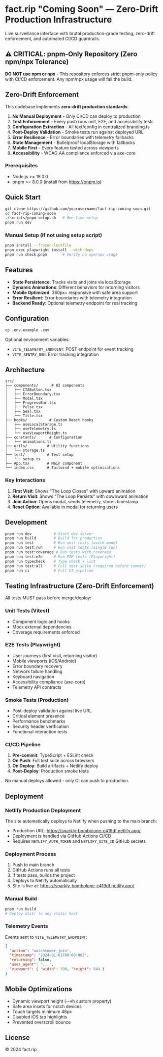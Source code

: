 # fact.rip "Coming Soon" — Zero-Drift Production Infrastructure

Live surveillance interface with brutal production-grade testing, zero-drift enforcement, and automated CI/CD guardrails.

## ⚠️ CRITICAL: pnpm-Only Repository (Zero npm/npx Tolerance)

**DO NOT use npm or npx** - This repository enforces strict pnpm-only policy with CI/CD enforcement. Any npm/npx usage will fail the build.

## Zero-Drift Enforcement

This codebase implements **zero-drift production standards**:

1. **No Manual Deployment** - Only CI/CD can deploy to production
2. **Test Enforcement** - Every push runs unit, E2E, and accessibility tests
3. **Configuration Extraction** - All text/config in centralized branding.ts
4. **Post-Deploy Validation** - Smoke tests run against deployed URL
5. **Error Resilience** - Error boundaries with telemetry fallbacks
6. **State Management** - Bulletproof localStorage with fallbacks
7. **Mobile First** - Every feature tested across viewports
8. **Accessibility** - WCAG AA compliance enforced via axe-core

### Prerequisites
- Node.js >= 18.0.0
- pnpm >= 8.0.0 (install from https://pnpm.io)

## Quick Start

```bash
git clone https://github.com/yourusername/fact-rip-coming-soon.git
cd fact-rip-coming-soon
./scripts/pnpm-setup.sh   # One-time setup
pnpm run dev
```

### Manual Setup (if not using setup script)
```bash
pnpm install --frozen-lockfile
pnpm exec playwright install --with-deps
pnpm run check:pnpm       # Verify no npm/npx usage
```

## Features

- **State Persistence**: Tracks visits and joins via localStorage
- **Dynamic Animations**: Different behaviors for returning visitors  
- **Mobile Optimized**: 360px+ responsive with safe area support
- **Error Resilient**: Error boundaries with telemetry integration
- **Backend Ready**: Optional telemetry endpoint for real tracking

## Configuration

```bash
cp .env.example .env
```

Optional environment variables:
- `VITE_TELEMETRY_ENDPOINT`: POST endpoint for event tracking
- `VITE_SENTRY_DSN`: Error tracking integration

## Architecture

```
src/
├── components/      # UI components
│   ├── CTAButton.tsx
│   ├── ErrorBoundary.tsx
│   ├── Modal.tsx
│   ├── ProgressBar.tsx
│   ├── Pulse.tsx
│   ├── Seal.tsx
│   └── Title.tsx
├── hooks/          # Custom React hooks
│   ├── useLocalStorage.ts
│   ├── useTelemetry.ts
│   └── useViewportHeight.ts
├── constants/      # Configuration
│   └── animations.ts
├── utils/         # Utility functions
│   └── storage.ts
├── test/          # Test setup
│   └── setup.ts
├── App.tsx        # Main component
└── index.css      # Tailwind + mobile optimizations
```

### Key Interactions

1. **First Visit**: Shows "The Loop Closes" with upward animation
2. **Return Visit**: Shows "The Loop Persists" with downward animation
3. **Join Action**: Opens modal, sends telemetry, stores timestamp
4. **Reset Option**: Available in modal for returning users

## Development

```bash
pnpm run dev          # Start dev server
pnpm run build        # Build for production
pnpm run test         # Run unit tests (watch mode)
pnpm run test:run     # Run unit tests (single run)
pnpm run test:coverage # Run tests with coverage
pnpm run test:e2e     # Run E2E tests (Playwright)
pnpm run typecheck    # Type check + lint
pnpm run test:all     # Full test suite (required before commit)
pnpm run ci           # Full CI pipeline
```

## Testing Infrastructure (Zero-Drift Enforcement)

All tests MUST pass before merge/deploy:

### Unit Tests (Vitest)
- Component logic and hooks
- Mock external dependencies
- Coverage requirements enforced

### E2E Tests (Playwright)
- User journeys (first visit, returning visitor)
- Mobile viewports (iOS/Android)
- Error boundary recovery
- Network failure handling
- Keyboard navigation
- Accessibility compliance (axe-core)
- Telemetry API contracts

### Smoke Tests (Production)
- Post-deploy validation against live URL
- Critical element presence
- Performance benchmarks
- Security header verification
- Functional interaction tests

### CI/CD Pipeline
1. **Pre-commit**: TypeScript + ESLint check
2. **On Push**: Full test suite across browsers
3. **On Deploy**: Build artifacts + Netlify deploy
4. **Post-Deploy**: Production smoke tests

No manual deploys allowed - only CI can push to production.

## Deployment

### Netlify Production Deployment

The site automatically deploys to Netlify when pushing to the main branch:
- Production URL: https://sparkly-bombolone-c419df.netlify.app/
- Deployment is handled via GitHub Actions CI/CD
- Requires `NETLIFY_AUTH_TOKEN` and `NETLIFY_SITE_ID` GitHub secrets

### Deployment Process

1. Push to main branch
2. GitHub Actions runs all tests
3. If tests pass, builds the project
4. Deploys to Netlify automatically
5. Site is live at: https://sparkly-bombolone-c419df.netlify.app/

### Manual Build

```bash
pnpm run build
# Deploy dist/ to any static host
```

### Telemetry Events

Events sent to `VITE_TELEMETRY_ENDPOINT`:

```json
{
  "action": "watchtower_join",
  "timestamp": "2024-01-01T00:00:00Z",
  "returning": false,
  "user_agent": "...",
  "viewport": { "width": 390, "height": 844 }
}
```

## Mobile Optimizations

- Dynamic viewport height (--vh custom property)
- Safe area insets for notch devices
- Touch targets minimum 48px
- Disabled iOS tap highlights
- Prevented overscroll bounce

## License

© 2024 fact.rip